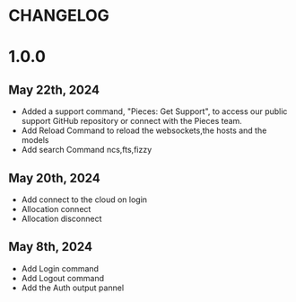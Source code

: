 # CHANGELOG
# 1.0.0
## May 22th, 2024

- Added a support command, "Pieces: Get Support", to access our public support GitHub repository or connect with the Pieces team.
- Add Reload Command to reload the websockets,the hosts and the models
- Add search Command ncs,fts,fizzy

## May 20th, 2024

- Add connect to the cloud on login
- Allocation connect
- Allocation disconnect

## May 8th, 2024

- Add Login command
- Add Logout command
- Add the Auth output pannel